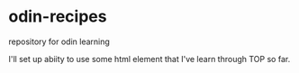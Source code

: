 # odin-recipes
repository for odin learning

I'll set up abiity to use some html element that I've learn through TOP so far.
